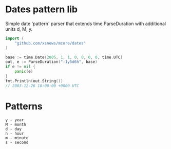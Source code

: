 Dates pattern lib
=================
Simple date 'pattern' parser that extends time.ParseDuration with additional units d, M, y.

```go
import (
	"github.com/xsnews/mcore/dates"
)

base := time.Date(2005, 1, 1, 0, 0, 0, 0, time.UTC)
out, e := ParseDuration("-1y5d6h", base)
if e != nil {
	panic(e)
}
fmt.Println(out.String())
// 2003-12-26 18:00:00 +0000 UTC
```

Patterns
=================
```
y - year
M - month
d - day
h - hour
m - minute
s - second
```
